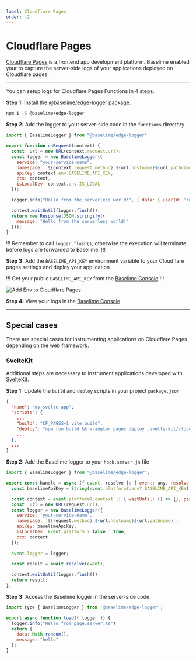```yaml
---
label: Cloudflare Pages
order: -2
---
```


# Cloudflare Pages

[Cloudflare Pages](https://developers.cloudflare.com/pages/) is a frontend app development platform. Baselime enabled your to capture the server-side logs of your applications deployed on Cloudflare pages.

---


You can setup logs for Cloudflare Pages Functions in 4 steps.

**Step 1:** Install the [@baselime/edge-logger](https://github.com/baselime/edge-logger) package.

```bash # :icon-terminal: terminal
npm i -S @baselime/edge-logger
```

**Step 2:** Add the logger to your server-side code in the `functions` directory
 

```javascript #1,4-10,12,14 :icon-code: functions/index.js
import { BaselimeLogger } from "@baselime/edge-logger"

export function onRequest(context) {
  const  url = new URL(context.request.url);
  const logger = new BaselimeLogger({
    service: "your-service-name",
    namespace: `${context.request.method} ${url.hostname}${url.pathname}`,
    apiKey: context.env.BASELIME_API_KEY,
    ctx: context,
    isLocalDev: context.env.IS_LOCAL
  });

  logger.info("Hello from the serverless world!", { data: { userId: 'random-id' } });

  context.waitUntil(logger.flush());
  return new Response(JSON.stringify({
    message: "Hello from the serverless world!"
  }));
} 
```

!!!
Remember to call `logger.flush()`, otherwise the execution will terminate before logs are forwarded to Baselime.
!!!

**Step 3:** Add the `BASELIME_API_KEY` environment variable to your Cloudflare pages settings and deploy your application

!!!
Get your public `BASELIME_API_KEY` from the [Baselime Console](https://console.baselime.io/)
!!!

![Add Env to Cloudflare Pages](../../../assets/images/illustrations/sending-data/cloudflare/pages-envs.png)

**Step 4:** View your logs in the [Baselime Console](https://console.baselime.io)

---

## Special cases

There are special cases for instrumenting applications on Cloudflare Pages depending on the web framework.  

### SvelteKit

Additional steps are necessary to instrument applications developed with [SvelteKit](https://kit.svelte.dev/).

**Step 1:** Update the `build` and `deploy` scripts in your project `package.json` 

```json #5-6 :icon-code: package.json
{
  "name": "my-svelte-app",
  "scripts": {
    ...
  	"build": "CF_PAGES=1 vite build",
    "deploy": "npm run build && wrangler pages deploy .svelte-kit/cloudflare",
    ...
  },
  ...
}    
```

**Step 2:** Add the Baselime logger to your `hook.server.js` file

```javascript # :icon-code: src/hook.server.js
import { BaselimeLogger } from "@baselime/edge-logger";

export const handle = async ({ event, resolve }: { event: any, resolve: any}) => {
  const baselimeApiKey = String(event.platform?.env?.BASELIME_API_KEY);

  const context = event.platform?.context || { waitUntil: () => {}, passThroughOnException: () => {} }
  const  url = new URL(request.url);
  const logger = new BaselimeLogger({
    service: 'your-service-name',
    namespace: `${request.method} ${url.hostname}${url.pathname}`,
    apiKey: baselimeApiKey,
    isLocalDev: event.platform ? false : true,
    ctx: context
  });
  
  event.logger = logger;

  const result = await resolve(event);

  context.waitUntil(logger.flush());
  return result;
};
```

**Step 3:** Access the Baselime logger in the server-side code 


```javascript # :icon-code: src/routes/page.server.ts
import type { BaselimeLogger } from '@baselime/edge-logger';

export async function load({ logger }) {
  logger.info("Hello from page.server.ts")
  return {
    data: Math.random(),
    message: "hello"
  };
}
```
